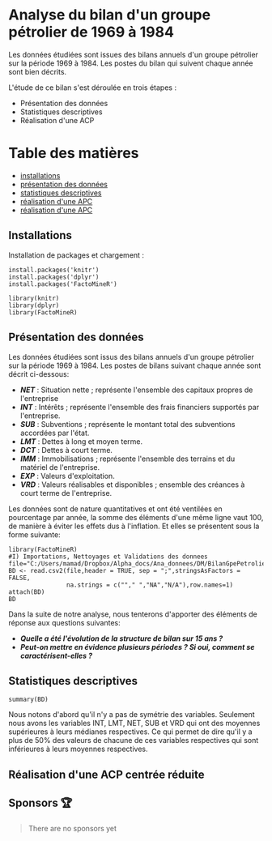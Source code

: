 # Analyse du bilan d'un groupe pétrolier de 1969 à 1984 
Les données étudiées sont issues des bilans annuels d'un groupe pétrolier sur la période 1969 à 1984. 
Les postes du bilan qui suivent chaque année sont bien décrits.

L'étude de ce bilan s'est déroulée en trois étapes :
- Présentation des données
- Statistiques descriptives
- Réalisation d'une ACP

# Table des matières
- [installations](#install)
- [présentation des données](#presentation)
- [statistiques descriptives](#descriptive)
- [réalisation d'une APC](#pca)
- [réalisation d'une APC](#sponsors)


<h2 id="install">Installations</h2>
Installation de packages et chargement :

```
install.packages('knitr')
install.packages('dplyr')
install.packages('FactoMineR')

library(knitr)
library(dplyr)
library(FactoMineR)
```

<h2 id="presentation">Présentation des données</h2>
Les données étudiées sont issus des bilans annuels d'un groupe pétrolier sur la période
1969 à 1984. Les postes de bilans suivant chaque année sont décrit ci-dessous:
  
  * **_NET_** : Situation nette ; représente l'ensemble des capitaux propres de l'entreprise
  * **_INT_** : Intérêts ; représente l'ensemble des frais financiers supportés par l'entreprise.
  * **_SUB_** : Subventions ; représente le montant total des subventions accordées par l'état.
  * **_LMT_** : Dettes à long et moyen terme.
  * **_DCT_** : Dettes à court terme.
  * **_IMM_** : Immobilisations ; représente l'ensemble des terrains et du matériel de l'entreprise.
  * **_EXP_** : Valeurs d'exploitation.
  * **_VRD_** : Valeurs réalisables et disponibles ; ensemble des créances à court terme de l'entreprise.

Les données sont de nature quantitatives et ont été ventilées en pourcentage par année, la somme des éléments d'une même
ligne vaut 100, de manière à éviter les effets dus à l'inflation.
Et elles se présentent sous la forme suivante:

```{r, echo=FALSE}
library(FactoMineR)
#I) Importations, Nettoyages et Validations des donnees
file="C:/Users/mamad/Dropbox/Alpha_docs/Ana_donnees/DM/BilanGpePetrolier.csv"
BD <- read.csv2(file,header = TRUE, sep = ";",stringsAsFactors = FALSE,
                na.strings = c(""," ","NA","N/A"),row.names=1)
attach(BD)
BD
```
Dans la suite de notre analyse, nous tenterons d'apporter des éléments de réponse aux questions suivantes:
  * **_Quelle a été l'évolution de la structure de bilan sur 15 ans ?_**
  * **_Peut-on mettre en évidence plusieurs périodes ? Si oui, comment se caractérisent-elles ?_**



<h2 id="descriptive">Statistiques descriptives</h2>

```{r, echo=TRUE}
summary(BD)
```

Nous notons d'abord qu'il n'y a pas de symétrie des variables.
Seulement nous avons les variables INT, LMT, NET, SUB et VRD qui ont des moyennes supérieures à leurs médianes respectives.
Ce qui permet de dire qu'il y a plus de 50% des valeurs de chacune de ces variables respectives qui sont inférieures à leurs moyennes respectives.



<h2 id="pca">Réalisation d'une ACP centrée réduite </h2>


<h2 id="sponsors">

Sponsors 🏆

</h2>

> There are no sponsors yet



